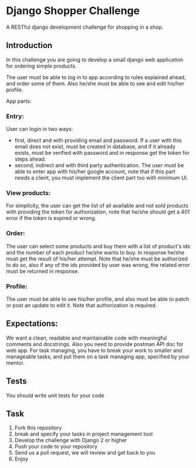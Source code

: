 # Django Shopper Challenge

A RESTful django development challenge for shopping in a shop.

## Introduction
In this challenge you are going to develop a small django web application for ordering simple products.

The user must be able to log in to app according to rules explained ahead, and order some of them. Also he/she must be able to see and edit his/her profile.

App parts:
### Entry:
User can login in two ways:
- first, direct and with providing email and password. If a user with this email does not exist, must be created in database, and if it already exists, must be verified with password and in response get the token for steps ahead.
- second, indirect and with third party authentication. The user must be able to enter app with his/her google account, note that if this part needs a client, you must implement the client part too with minimum UI.

### View products:
For simplicity, the user can get the list of all available and not sold products with providing the token for authorization, note that he/she should get a 401 error if the token is expired or wrong.

### Order:
The user can select some products and buy them with a list of product's ids and the number of each product he/she wants to buy. In response he/she must get the result of his/her attempt. Note that he/she must be authorized to do so, also if any of the ids provided by user was wrong, the related error must be returned in response. 

### Profile:
The user must be able to see his/her profile, and also must be able to patch or post an update to edit it. Note that authorization is required.

## Expectations:
We want a clean, readable and maintainable code with meaningful comments and docstrings. Also you need to provide postman API doc for web app. For task managing, you have to break your work to smaller and manageable tasks, and put them on a task managing app, specified by your mentor.

## Tests
You should write unit tests for your code

## Task
1. Fork this repository
2. break and specify your tasks in project management tool
3. Develop the challenge with Django 2 or higher
4. Push your code to your repository
5. Send us a pull request, we will review and get back to you
6. Enjoy 
